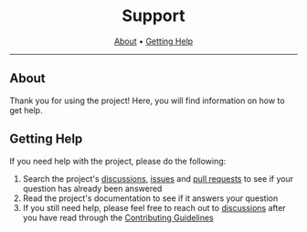 <!-- markdownlint-disable MD041 -->

<div align="center">

# Support

[About](#about)
•
[Getting Help](#getting-help)

</div>

---

## About

Thank you for using the project! Here, you will find information on how to get
help.

## Getting Help

If you need help with the project, please do the following:

<!-- @formatter:off -->

1. Search the project's [discussions](https://github.com/akikanellis/branch-name-validator-test/discussions),
    [issues](https://github.com/akikanellis/branch-name-validator-test/issues) and [pull requests](https://github.com/akikanellis/branch-name-validator-test/pulls) to see if your
    question has already been answered
2. Read the project's documentation to see if it answers your question
3. If you still need help, please feel free to reach out to
    [discussions](https://github.com/akikanellis/branch-name-validator-test/discussions) after you have read through the
    [Contributing Guidelines](CONTRIBUTING.md)

<!-- @formatter:on -->
